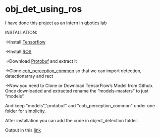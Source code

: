 # obj_det_using_ros
I have done this project as an intern in qbotics lab 

INSTALLATION:

   ->Install [Tensorflow](https://www.tensorflow.org/versions/r0.9/get_started/os_setup.html)
  
   ->Install [ROS](http://wiki.ros.org)
   
   ->Download [Protobuf](https://github.com/protocolbuffers/protobuf/releases) and extract it
   
   ->Clone [cob_perception_common](https://github.com/ipa-rmb/cob_perception_common.git) so that we can import detection, detectionarray and rect
   
   ->Now you need to Clone or Download TensorFlow’s Model from Github. Once downloaded and extracted rename the “models-masters” to just “models“.
   
   And keep "models","protobuf" and "cob_perception_common" under one folder for simplicity.

After installation you can add the code in object_detection folder.

Output in this [link](https://youtu.be/5e8xUGkbBn8)




